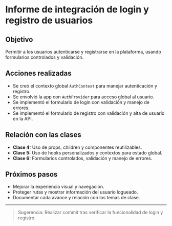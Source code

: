 # Informe de integración de login y registro de usuarios

## Objetivo
Permitir a los usuarios autenticarse y registrarse en la plataforma, usando formularios controlados y validación.

## Acciones realizadas
- Se creó el contexto global `AuthContext` para manejar autenticación y registro.
- Se envolvió la app con `AuthProvider` para acceso global al usuario.
- Se implementó el formulario de login con validación y manejo de errores.
- Se implementó el formulario de registro con validación y alta de usuario en la API.

## Relación con las clases
- **Clase 4:** Uso de props, children y componentes reutilizables.
- **Clase 5:** Uso de hooks personalizados y contextos para estado global.
- **Clase 6:** Formularios controlados, validación y manejo de errores.

## Próximos pasos
- Mejorar la experiencia visual y navegación.
- Proteger rutas y mostrar información del usuario logueado.
- Documentar cada avance y relación con los temas de clase.

---

> Sugerencia: Realizar commit tras verificar la funcionalidad de login y registro.
